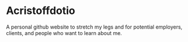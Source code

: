 # Acristoffdotio
A personal github website to stretch my legs and for potential employers, clients, and people who want to learn about me.
